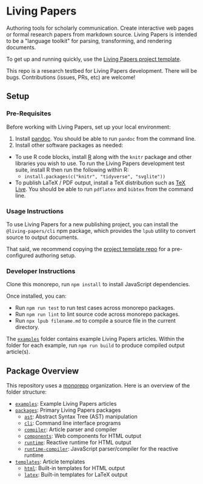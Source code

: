 # Living Papers

Authoring tools for scholarly communication.
Create interactive web pages or formal research papers from markdown source.
Living Papers is intended to be a "language toolkit" for parsing, transforming, and rendering documents.

To get up and running quickly, use the [Living Papers project template](https://github.com/uwdata/living-papers-template/).

This repo is a research testbed for Living Papers development. There will be bugs. Contributions (issues, PRs, etc) are welcome!

## Setup

### Pre-Requisites

Before working with Living Papers, set up your local environment:

1. Install [pandoc](https://pandoc.org/installing.html). You should be able to run `pandoc` from the command line.
2. Install other software packages as needed:
  - To use R code blocks, install [R](https://cloud.r-project.org/) along with the `knitr` package and other libraries you wish to use. To run the Living Papers development test suite, install R then run the following within R:
    - `install.packages(c("knitr", "tidyverse", "svglite"))`
  - To publish LaTeX / PDF output,  install a TeX distribution such as [TeX Live](https://www.tug.org/texlive/). You should be able to run `pdflatex` and `bibtex` from the command line.

### Usage Instructions

To use Living Papers for a new publishing project, you can install the `@living-papers/cli` npm package, which provides the `lpub` utility to convert source to output documents.

That said, we recommend copying the [project template repo](https://github.com/uwdata/living-papers-template/) for a pre-configured authoring setup.

### Developer Instructions

Clone this monorepo, run `npm install` to install JavaScript dependencies.

Once installed, you can:
- Run `npm run test` to run test cases across monorepo packages.
- Run `npm run lint` to lint source code across monorepo packages.
- Run `npx lpub filename.md` to compile a source file in the current directory.

The [`examples`](https://github.com/uwdata/living-papers/tree/main/examples) folder contains example Living Papers articles. Within the folder for each example, run `npm run build` to produce compiled output article(s).

## Package Overview

This repository uses a [monorepo](https://en.wikipedia.org/wiki/Monorepo) organization. Here is an overview of the folder structure:

- [`examples`](https://github.com/uwdata/living-papers/tree/main/examples): Example Living Papers articles
- [`packages`](https://github.com/uwdata/living-papers/tree/main/packages): Primary Living Papers packages
  - [`ast`](https://github.com/uwdata/living-papers/tree/main/packages/ast): Abstract Syntax Tree (AST) manipulation
  - [`cli`](https://github.com/uwdata/living-papers/tree/main/packages/cli): Command line interface programs
  - [`compiler`](https://github.com/uwdata/living-papers/tree/main/packages/compiler): Article parser and compiler
  - [`components`](https://github.com/uwdata/living-papers/tree/main/packages/components): Web components for HTML output
  - [`runtime`](https://github.com/uwdata/living-papers/tree/main/packages/runtime): Reactive runtime for HTML output
  - [`runtime-compiler`](https://github.com/uwdata/living-papers/tree/main/packages/runtime-compiler): JavaScript parser/compiler for the reactive runtime
- [`templates`](https://github.com/uwdata/living-papers/tree/main/templates): Article templates
  - [`html`](https://github.com/uwdata/living-papers/tree/main/templates/html): Built-in templates for HTML output
  - [`latex`](https://github.com/uwdata/living-papers/tree/main/templates/latex): Built-in templates for LaTeX output
